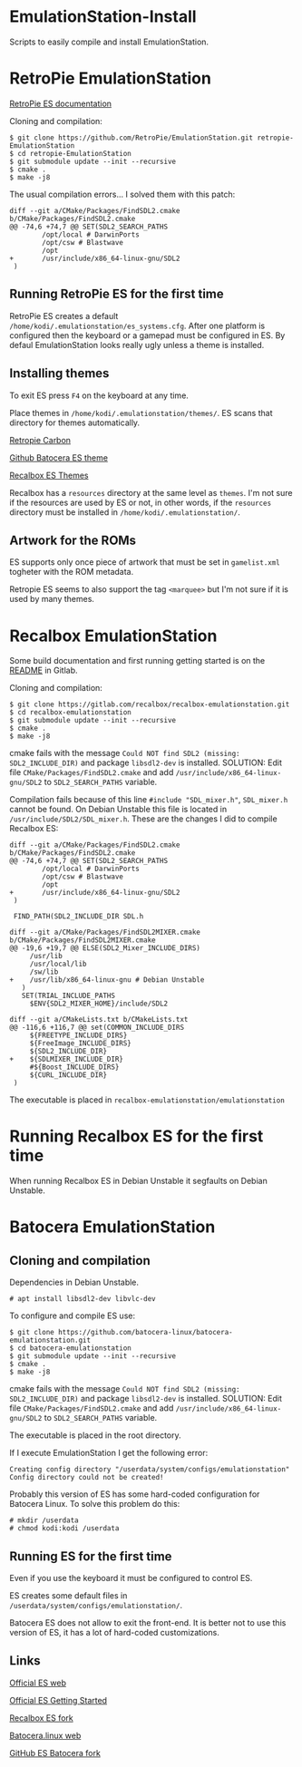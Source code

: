 # EmulationStation-Install

Scripts to easily compile and install EmulationStation.

# RetroPie EmulationStation

[RetroPie ES documentation](https://retropie.org.uk/docs/EmulationStation)

Cloning and compilation:

```
$ git clone https://github.com/RetroPie/EmulationStation.git retropie-EmulationStation
$ cd retropie-EmulationStation
$ git submodule update --init --recursive
$ cmake .
$ make -j8
```

The usual compilation errors... I solved them with this patch:

```
diff --git a/CMake/Packages/FindSDL2.cmake b/CMake/Packages/FindSDL2.cmake
@@ -74,6 +74,7 @@ SET(SDL2_SEARCH_PATHS
        /opt/local # DarwinPorts
        /opt/csw # Blastwave
        /opt
+       /usr/include/x86_64-linux-gnu/SDL2
 )
```

## Running RetroPie ES for the first time

RetroPie ES creates a default `/home/kodi/.emulationstation/es_systems.cfg`. After one
platform is configured then the keyboard or a gamepad must be configured in ES.
By defaul EmulationStation looks really ugly unless a theme is installed.

## Installing themes

To exit ES press `F4` on the keyboard at any time.

Place themes in `/home/kodi/.emulationstation/themes/`. ES scans that directory for
themes automatically.

[Retropie Carbon](https://github.com/RetroPie/es-theme-carbon)

[Github Batocera ES theme](https://github.com/batocera-linux/batocera-themes)

[Recalbox ES Themes](https://gitlab.com/recalbox/recalbox-themes)

Recalbox has a `resources` directory at the same level as `themes`. I'm not sure if the
resources are used by ES or not, in other words, if the `resources` directory must be
installed in `/home/kodi/.emulationstation/`.

## Artwork for the ROMs

ES supports only once piece of artwork that must be set in `gamelist.xml` togheter
with the ROM metadata.

Retropie ES seems to also support the tag `<marquee>` but I'm not sure if it is used
by many themes.

# Recalbox EmulationStation

Some build documentation and first running getting started is on the 
[README](https://gitlab.com/recalbox/recalbox-emulationstation) in Gitlab.

Cloning and compilation:

```
$ git clone https://gitlab.com/recalbox/recalbox-emulationstation.git
$ cd recalbox-emulationstation
$ git submodule update --init --recursive
$ cmake .
$ make -j8
```

cmake fails with the message `Could NOT find SDL2 (missing: SDL2_INCLUDE_DIR)` and
package `libsdl2-dev` is installed. SOLUTION: Edit file `CMake/Packages/FindSDL2.cmake` and
add `/usr/include/x86_64-linux-gnu/SDL2` to `SDL2_SEARCH_PATHS` variable.

Compilation fails because of this line `#include "SDL_mixer.h"`, `SDL_mixer.h` cannot
be found. On Debian Unstable this file is located in `/usr/include/SDL2/SDL_mixer.h`. These are
the changes I did to compile Recalbox ES:

```
diff --git a/CMake/Packages/FindSDL2.cmake b/CMake/Packages/FindSDL2.cmake
@@ -74,6 +74,7 @@ SET(SDL2_SEARCH_PATHS
        /opt/local # DarwinPorts
        /opt/csw # Blastwave
        /opt
+       /usr/include/x86_64-linux-gnu/SDL2
 )
 
 FIND_PATH(SDL2_INCLUDE_DIR SDL.h

diff --git a/CMake/Packages/FindSDL2MIXER.cmake b/CMake/Packages/FindSDL2MIXER.cmake
@@ -19,6 +19,7 @@ ELSE(SDL2_Mixer_INCLUDE_DIRS)
     /usr/lib
     /usr/local/lib
     /sw/lib
+    /usr/lib/x86_64-linux-gnu # Debian Unstable
   ) 
   SET(TRIAL_INCLUDE_PATHS
     $ENV{SDL2_MIXER_HOME}/include/SDL2

diff --git a/CMakeLists.txt b/CMakeLists.txt
@@ -116,6 +116,7 @@ set(COMMON_INCLUDE_DIRS
     ${FREETYPE_INCLUDE_DIRS}
     ${FreeImage_INCLUDE_DIRS}
     ${SDL2_INCLUDE_DIR}
+    ${SDLMIXER_INCLUDE_DIR}
     #${Boost_INCLUDE_DIRS}
     ${CURL_INCLUDE_DIR}
 )
```

The executable is placed in `recalbox-emulationstation/emulationstation`

# Running Recalbox ES for the first time

When running Recalbox ES in Debian Unstable it segfaults on Debian Unstable.

# Batocera EmulationStation

## Cloning and compilation

Dependencies in Debian Unstable.

```
# apt install libsdl2-dev libvlc-dev
```

To configure and compile ES use:

```
$ git clone https://github.com/batocera-linux/batocera-emulationstation.git
$ cd batocera-emulationstation
$ git submodule update --init --recursive
$ cmake .
$ make -j8
```

cmake fails with the message `Could NOT find SDL2 (missing: SDL2_INCLUDE_DIR)` and
package `libsdl2-dev` is installed. SOLUTION: Edit file `CMake/Packages/FindSDL2.cmake` and
add `/usr/include/x86_64-linux-gnu/SDL2` to `SDL2_SEARCH_PATHS` variable.

The executable is placed in the root directory.

If I execute EmulationStation I get the following error:

```
Creating config directory "/userdata/system/configs/emulationstation"
Config directory could not be created!
```

Probably this version of ES has some hard-coded configuration for Batocera Linux. To solve
this problem do this:

```
# mkdir /userdata
# chmod kodi:kodi /userdata
```

## Running ES for the first time

Even if you use the keyboard it must be configured to control ES.

ES creates some default files in `/userdata/system/configs/emulationstation/`.

Batocera ES does not allow to exit the front-end. It is better not to use this
version of ES, it has a lot of hard-coded customizations.

## Links

[Official ES web](https://emulationstation.org/)

[Official ES Getting Started](https://emulationstation.org/gettingstarted.html)


[Recalbox ES fork](https://gitlab.com/recalbox/recalbox-emulationstation)


[Batocera.linux web](https://batocera.org/)

[GitHub ES Batocera fork](https://github.com/batocera-linux/batocera-emulationstation)

